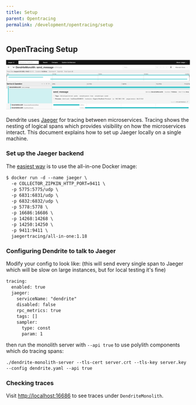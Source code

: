 ```yaml
---
title: Setup
parent: Opentracing
permalink: /development/opentracing/setup
---
```


## OpenTracing Setup

![Trace when sending an event into a room](/docs/tracing/jaeger.png)

Dendrite uses [Jaeger](https://www.jaegertracing.io/) for tracing between microservices.
Tracing shows the nesting of logical spans which provides visibility on how the microservices interact.
This document explains how to set up Jaeger locally on a single machine.

### Set up the Jaeger backend

The [easiest way](https://www.jaegertracing.io/docs/1.18/getting-started/) is to use the all-in-one Docker image:

```
$ docker run -d --name jaeger \
  -e COLLECTOR_ZIPKIN_HTTP_PORT=9411 \
  -p 5775:5775/udp \
  -p 6831:6831/udp \
  -p 6832:6832/udp \
  -p 5778:5778 \
  -p 16686:16686 \
  -p 14268:14268 \
  -p 14250:14250 \
  -p 9411:9411 \
  jaegertracing/all-in-one:1.18
```

### Configuring Dendrite to talk to Jaeger

Modify your config to look like: (this will send every single span to Jaeger which will be slow on large instances, but for local testing it's fine)

```
tracing:
  enabled: true
  jaeger:
    serviceName: "dendrite"
    disabled: false
    rpc_metrics: true
    tags: []
    sampler:
      type: const
      param: 1
```

then run the monolith server with `--api true` to use polylith components which do tracing spans:

```
./dendrite-monolith-server --tls-cert server.crt --tls-key server.key --config dendrite.yaml --api true
```

### Checking traces

Visit <http://localhost:16686> to see traces under `DendriteMonolith`.
